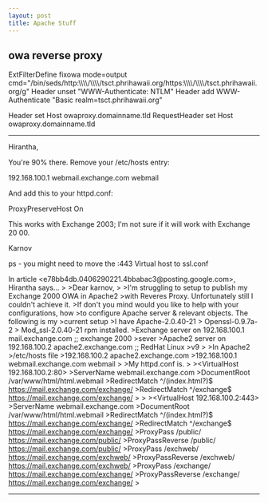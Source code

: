 ```yaml
---
layout: post 
title: Apache Stuff
---
```


owa reverse proxy
-----------------

ExtFilterDefine fixowa mode=output
cmd=\"/bin/seds/http:\\\\\\\\/\\\\\\\\/tsct.phrihawaii.org/https:\\\\\\\\/\\\\\\\\/tsct.phrihawaii.org/g\"
Header unset \"WWW-Authenticate: NTLM\" Header add WWW-Authenticate
\"Basic realm=tsct.phrihawaii.org\"

Header set Host owaproxy.domainname.tld RequestHeader set Host
owaproxy.domainname.tld

------------------------------------------------------------------------

Hirantha,

You\'re 90% there. Remove your /etc/hosts entry:

192.168.100.1 webmail.exchange.com webmail

And add this to your httpd.conf:

ProxyPreserveHost On

This works with Exchange 2003; I\'m not sure if it will work with
Exchange 20 00.

Karnov

ps - you might need to move the :443 Virtual host to ssl.conf

In article \<e78bb4db.0406290221.4bbabac3\@posting.google.com\>,
Hirantha says\... \> \>Dear karnov, \> \>I\'m struggling to setup to
publish my Exchange 2000 OWA in Apache2 \>with Reveres Proxy.
Unfortunately still I couldn't achieve it. \>If don\'t you mind would
you like to help with your configurations, how \>to configure Apache
server & relevant objects. The following is my \>current setup \>I have
Apache-2.0.40-21 \> Openssl-0.9.7a-2 \> Mod\_ssl-2.0.40-21 rpm
installed. \>Exchange server on 192.168.100.1 mail.exchange.com ;;
exchange 2000 \>sever \>Apache2 server on 192.168.100.2
apache2.exchange.com ;; RedHat Linux \>v9 \> \>In Apache2 \>/etc/hosts
file \>192.168.100.2 apache2.exchange.com \>192.168.100.1
webmail.exchange.com webmail \> \>My httpd.conf is. \> \>\<VirtualHost
192.168.100.2:80\> \>ServerName webmail.exchange.com \>DocumentRoot
/var/www/html/html.webmail \>RedirectMatch \^/(index.html?)\$
<https://mail.exchange.com/exchange/> \>RedirectMatch \^/exchange\$
<https://mail.exchange.com/exchange/> \></VirtualHost> \>
\>\<VirtualHost 192.168.100.2:443\> \>ServerName webmail.exchange.com
\>DocumentRoot /var/www/html/html.webmail \>RedirectMatch
\^/(index.html?)\$ <https://mail.exchange.com/exchange/> \>RedirectMatch
\^/exchange\$ <https://mail.exchange.com/exchange/> \>ProxyPass /public/
<https://mail.exchange.com/public/> \>ProxyPassReverse /public/
<https://mail.exchange.com/public/> \>ProxyPass /exchweb/
<https://mail.exchange.com/exchweb/> \>ProxyPassReverse /exchweb/
<https://mail.exchange.com/exchweb/> \>ProxyPass /exchange/
<https://mail.exchange.com/exchange/> \>ProxyPassReverse /exchange/
<https://mail.exchange.com/exchange/> \></VirtualHost>

------------------------------------------------------------------------
